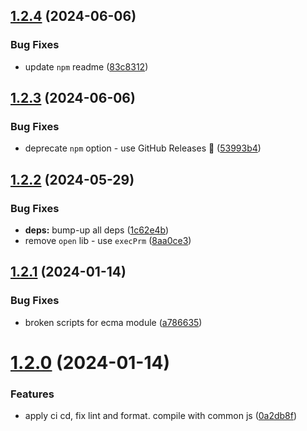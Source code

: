 ## [1.2.4](https://github.com/Avivbens/alfred-open-whatsapp/compare/v1.2.3...v1.2.4) (2024-06-06)


### Bug Fixes

* update `npm` readme ([83c8312](https://github.com/Avivbens/alfred-open-whatsapp/commit/83c8312dbc029ff55fa2191408b2ad3b8e822caf))

## [1.2.3](https://github.com/Avivbens/alfred-open-whatsapp/compare/v1.2.2...v1.2.3) (2024-06-06)


### Bug Fixes

* deprecate `npm` option - use GitHub Releases 🥷 ([53993b4](https://github.com/Avivbens/alfred-open-whatsapp/commit/53993b44de8d5dc6b16ef8508cc79eb2c2ffa0c4))

## [1.2.2](https://github.com/Avivbens/alfred-open-whatsapp/compare/v1.2.1...v1.2.2) (2024-05-29)


### Bug Fixes

* **deps:** bump-up all deps ([1c62e4b](https://github.com/Avivbens/alfred-open-whatsapp/commit/1c62e4b5c786e82e5f84313b9022f98a1794697b))
* remove `open` lib - use `execPrm` ([8aa0ce3](https://github.com/Avivbens/alfred-open-whatsapp/commit/8aa0ce3422faef550c36448cf44b5e81b2d47db2))

## [1.2.1](https://github.com/Avivbens/alfred-open-whatsapp/compare/v1.2.0...v1.2.1) (2024-01-14)


### Bug Fixes

* broken scripts for ecma module ([a786635](https://github.com/Avivbens/alfred-open-whatsapp/commit/a786635763f3a9742601775ebe17aa698456450a))

# [1.2.0](https://github.com/Avivbens/alfred-open-whatsapp/compare/v1.1.2...v1.2.0) (2024-01-14)


### Features

* apply ci cd, fix lint and format. compile with common js ([0a2db8f](https://github.com/Avivbens/alfred-open-whatsapp/commit/0a2db8fb3f341f923aaec121d1ccf8526b72ea4c))
